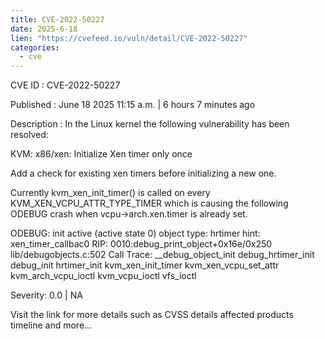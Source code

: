 ```yaml
---
title: CVE-2022-50227
date: 2025-6-18
lien: "https://cvefeed.io/vuln/detail/CVE-2022-50227"
categories:
  - cve
---
```


CVE ID : CVE-2022-50227

Published :  June 18
2025
11:15 a.m. | 6 hours
7 minutes ago

Description : In the Linux kernel
the following vulnerability has been resolved:

KVM: x86/xen: Initialize Xen timer only once

Add a check for existing xen timers before initializing a new one.

Currently kvm_xen_init_timer() is called on every
KVM_XEN_VCPU_ATTR_TYPE_TIMER
which is causing the following ODEBUG
crash when vcpu->arch.xen.timer is already set.

ODEBUG: init active (active state 0)
object type: hrtimer hint: xen_timer_callbac0
RIP: 0010:debug_print_object+0x16e/0x250 lib/debugobjects.c:502
Call Trace:
__debug_object_init
debug_hrtimer_init
debug_init
hrtimer_init
kvm_xen_init_timer
kvm_xen_vcpu_set_attr
kvm_arch_vcpu_ioctl
kvm_vcpu_ioctl
vfs_ioctl

Severity: 0.0 | NA

Visit the link for more details
such as CVSS details
affected products
timeline
and more...
